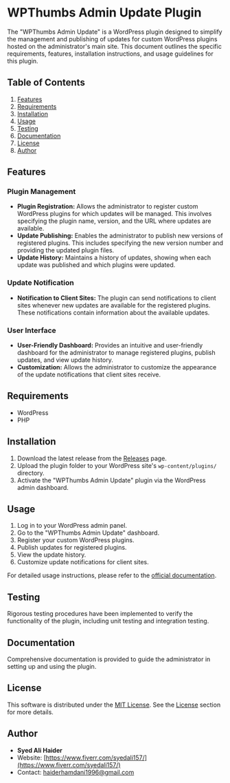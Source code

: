 # WPThumbs Admin Update Plugin

The "WPThumbs Admin Update" is a WordPress plugin designed to simplify the management and publishing of updates for custom WordPress plugins hosted on the administrator's main site. This document outlines the specific requirements, features, installation instructions, and usage guidelines for this plugin.

## Table of Contents

1. [Features](#features)
2. [Requirements](#requirements)
3. [Installation](#installation)
4. [Usage](#usage)
5. [Testing](#testing)
6. [Documentation](#documentation)
7. [License](#license)
8. [Author](#author)

## Features

### Plugin Management
- **Plugin Registration:** Allows the administrator to register custom WordPress plugins for which updates will be managed. This involves specifying the plugin name, version, and the URL where updates are available.
- **Update Publishing:** Enables the administrator to publish new versions of registered plugins. This includes specifying the new version number and providing the updated plugin files.
- **Update History:** Maintains a history of updates, showing when each update was published and which plugins were updated.

### Update Notification
- **Notification to Client Sites:** The plugin can send notifications to client sites whenever new updates are available for the registered plugins. These notifications contain information about the available updates.

### User Interface
- **User-Friendly Dashboard:** Provides an intuitive and user-friendly dashboard for the administrator to manage registered plugins, publish updates, and view update history.
- **Customization:** Allows the administrator to customize the appearance of the update notifications that client sites receive.

## Requirements

- WordPress
- PHP

## Installation

1. Download the latest release from the [Releases](https://github.com/your-repo/releases) page.
2. Upload the plugin folder to your WordPress site's `wp-content/plugins/` directory.
3. Activate the "WPThumbs Admin Update" plugin via the WordPress admin dashboard.

## Usage

1. Log in to your WordPress admin panel.
2. Go to the "WPThumbs Admin Update" dashboard.
3. Register your custom WordPress plugins.
4. Publish updates for registered plugins.
5. View the update history.
6. Customize update notifications for client sites.

For detailed usage instructions, please refer to the [official documentation](#documentation).


## Testing

Rigorous testing procedures have been implemented to verify the functionality of the plugin, including unit testing and integration testing.

## Documentation

Comprehensive documentation is provided to guide the administrator in setting up and using the plugin.

## License

This software is distributed under the [MIT License](LICENSE). See the [License](#license) section for more details.

## Author

- **Syed Ali Haider**
- Website: [https://www.fiverr.com/syedali157/](https://www.fiverr.com/syedali157/)
- Contact: [haiderhamdani1996@gmail.com](mailto:haiderhamdani1996@gmail.com)
